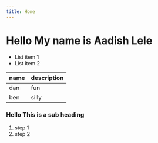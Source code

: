 ```yaml
---
title: Home
---
```


# Hello My name is Aadish Lele

* List item 1
* List item 2

name | description
-----|------------
dan  | fun
ben  | silly

### Hello This is a sub heading

1. step 1
2. step 2
